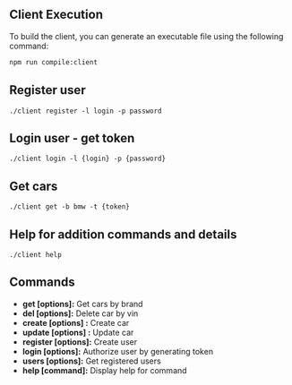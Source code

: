 
## Client Execution

To build the client, you can generate an executable file using the following command:

```bash
npm run compile:client
```

## Register user
```
./client register -l login -p password
```

## Login user - get token
```
./client login -l {login} -p {password}
```

## Get cars
```
./client get -b bmw -t {token}
```

## Help for addition commands and details
```
./client help
```
## Commands

- **get [options]:** Get cars by brand
- **del [options]:** Delete car by vin
- **create [options] <string>:** Create car
- **update [options] <string>:** Update car
- **register [options]:** Create user
- **login [options]:** Authorize user by generating token
- **users [options]:** Get registered users
- **help [command]:** Display help for command


